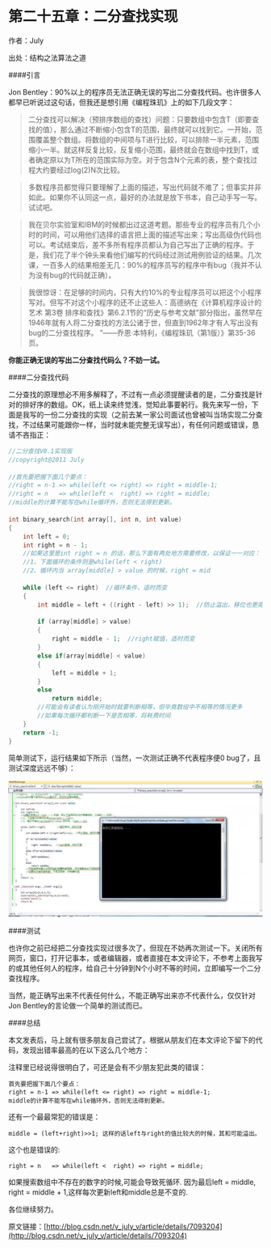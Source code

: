 # 第二十五章：二分查找实现

作者：July

出处：结构之法算法之道

####引言

Jon Bentley：90%以上的程序员无法正确无误的写出二分查找代码。也许很多人都早已听说过这句话，但我还是想引用《编程珠玑》上的如下几段文字：

> 二分查找可以解决（预排序数组的查找）问题：只要数组中包含T（即要查找的值），那么通过不断缩小包含T的范围，最终就可以找到它。一开始，范围覆盖整个数组。将数组的中间项与T进行比较，可以排除一半元素，范围缩小一半。就这样反复比较，反复缩小范围，最终就会在数组中找到T，或者确定原以为T所在的范围实际为空。对于包含N个元素的表，整个查找过程大约要经过log(2)N次比较。

> 多数程序员都觉得只要理解了上面的描述，写出代码就不难了；但事实并非如此。如果你不认同这一点，最好的办法就是放下书本，自己动手写一写。试试吧。

> 我在贝尔实验室和IBM的时候都出过这道考题。那些专业的程序员有几个小时的时间，可以用他们选择的语言把上面的描述写出来；写出高级伪代码也可以。考试结束后，差不多所有程序员都认为自己写出了正确的程序。于是，我们花了半个钟头来看他们编写的代码经过测试用例验证的结果。几次课，一百多人的结果相差无几：90%的程序员写的程序中有bug（我并不认为没有bug的代码就正确）。

> 我很惊讶：在足够的时间内，只有大约10%的专业程序员可以把这个小程序写对。但写不对这个小程序的还不止这些人：高德纳在《计算机程序设计的艺术 第3卷 排序和查找》第6.2.1节的“历史与参考文献”部分指出，虽然早在1946年就有人将二分查找的方法公诸于世，但直到1962年才有人写出没有bug的二分查找程序。 ”——乔恩·本特利，《编程珠玑（第1版）》第35-36页。

**你能正确无误的写出二分查找代码么？不妨一试。**

####二分查找代码

二分查找的原理想必不用多解释了，不过有一点必须提醒读者的是，二分查找是针对的排好序的数组。OK，纸上读来终觉浅，觉知此事要躬行。我先来写一份，下面是我写的一份二分查找的实现（之前去某一家公司面试也曾被叫当场实现二分查找，不过结果可能跟你一样，当时就未能完整无误写出），有任何问题或错误，恳请不吝指正：

```cpp
//二分查找V0.1实现版
//copyright@2011 July

//首先要把握下面几个要点：
//right = n-1 => while(left <= right) => right = middle-1;
//right = n   => while(left <  right) => right = middle;
//middle的计算不能写在while循环外，否则无法得到更新。

int binary_search(int array[], int n, int value)
{
    int left = 0;
    int right = n - 1;
    //如果这里是int right = n 的话，那么下面有两处地方需要修改，以保证一一对应：
    //1、下面循环的条件则是while(left < right)
    //2、循环内当 array[middle] > value 的时候，right = mid

    while (left <= right)  //循环条件，适时而变
    {
        int middle = left + ((right - left) >> 1);  //防止溢出，移位也更高效。同时，每次循环都需要更新。

        if (array[middle] > value)
        {
            right = middle - 1;  //right赋值，适时而变
        }
        else if(array[middle] < value)
        {
            left = middle + 1;
        }
        else
            return middle;
        //可能会有读者认为刚开始时就要判断相等，但毕竟数组中不相等的情况更多
        //如果每次循环都判断一下是否相等，将耗费时间
    }
    return -1;
}
```

简单测试下，运行结果如下所示（当然，一次测试正确不代表程序便0 bug了，且测试深度远远不够）：

![img](../images/25.1.gif)

####测试

也许你之前已经把二分查找实现过很多次了，但现在不妨再次测试一下。关闭所有网页，窗口，打开记事本，或者编辑器，或者直接在本文评论下，不参考上面我写的或其他任何人的程序，给自己十分钟到N个小时不等的时间，立即编写一个二分查找程序。

当然，能正确写出来不代表任何什么，不能正确写出来亦不代表什么，仅仅针对Jon Bentley的言论做一个简单的测试而已。

####总结

本文发表后，马上就有很多朋友自己尝试了。根据从朋友们在本文评论下留下的代码，发现出错率最高的在以下这么几个地方：

注释里已经说得很明白了，可还是会有不少朋友犯此类的错误：

    首先要把握下面几个要点：
    right = n-1 => while(left <= right) => right = middle-1;
    middle的计算不能写在while循环外，否则无法得到更新。

还有一个最最常犯的错误是：

    middle = (left+right)>>1; 这样的话left与right的值比较大的时候，其和可能溢出。

这个也是错误的:

    right = n   => while(left <  right) => right = middle;
  如果搜索数组中不存在的数字的时候,可能会导致死循环.
  因为最后left = middle, right = middle + 1,这样每次更新left和middle总是不变的.

各位继续努力。

原文链接：[http://blog.csdn.net/v_july_v/article/details/7093204](http://blog.csdn.net/v_july_v/article/details/7093204)
